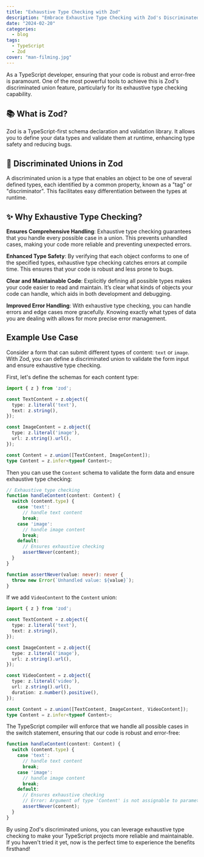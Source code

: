 ```yaml
---
title: "Exhaustive Type Checking with Zod"
description: "Embrace Exhaustive Type Checking with Zod's Discriminated Unions"
date: "2024-02-20"
categories:
  - blog
tags:
  - TypeScript
  - Zod
cover: "man-filming.jpg"
---
```


As a TypeScript developer, ensuring that your code is robust and error-free is paramount. One of the most powerful tools
to achieve this is Zod's discriminated union feature, particularly for its exhaustive type checking capability.

## 📚 What is Zod?
Zod is a TypeScript-first schema declaration and validation library. It allows you to define your data types and
validate them at runtime, enhancing type safety and reducing bugs.
 
## 👮 Discriminated Unions in Zod
A discriminated union is a type that enables an object to be one of several defined types, each identified by a common
property, known as a "tag" or "discriminator". This facilitates easy differentiation between the types at runtime.

## ✨ Why Exhaustive Type Checking?

**Ensures Comprehensive Handling**: Exhaustive type checking guarantees that you handle every possible case in a union. This
prevents unhandled cases, making your code more reliable and preventing unexpected errors.

**Enhanced Type Safety**: By verifying that each object conforms to one of the specified types, exhaustive type checking
catches errors at compile time. This ensures that your code is robust and less prone to bugs.

**Clear and Maintainable Code**: Explicitly defining all possible types makes your code easier to read and maintain. It’s
clear what kinds of objects your code can handle, which aids in both development and debugging.

**Improved Error Handling**: With exhaustive type checking, you can handle errors and edge cases more gracefully. Knowing
exactly what types of data you are dealing with allows for more precise error management.

## Example Use Case

Consider a form that can submit different types of content: `text` or `image`. With Zod, you can define a
discriminated union to validate the form input and ensure exhaustive type checking.

First, let's define the schemas for each content type:

```ts
import { z } from 'zod';

const TextContent = z.object({
  type: z.literal('text'),
  text: z.string(),
});

const ImageContent = z.object({
  type: z.literal('image'),
  url: z.string().url(),
});

const Content = z.union([TextContent, ImageContent]);
type Content = z.infer<typeof Content>;
```

Then you can use the `Content` schema to validate the form data and ensure exhaustive type checking:

```ts
// Exhaustive type checking
function handleContent(content: Content) {
  switch (content.type) {
    case 'text':
      // handle text content
      break;
    case 'image':
      // handle image content
      break;
    default:
      // Ensures exhaustive checking
      assertNever(content); 
  }
}

function assertNever(value: never): never {
  throw new Error(`Unhandled value: ${value}`);
}
```

If we add `VideoContent` to the `Content` union: 

```ts
import { z } from 'zod';

const TextContent = z.object({
  type: z.literal('text'),
  text: z.string(),
});

const ImageContent = z.object({
  type: z.literal('image'),
  url: z.string().url(),
});

const VideoContent = z.object({
  type: z.literal('video'),
  url: z.string().url(),
  duration: z.number().positive(),
});

const Content = z.union([TextContent, ImageContent, VideoContent]);
type Content = z.infer<typeof Content>;
```

The TypeScript compiler will enforce that we handle all possible cases in the switch statement, ensuring that our code is robust and error-free:

```ts
function handleContent(content: Content) {
  switch (content.type) {
    case 'text':
      // handle text content
      break;
    case 'image':
      // handle image content
      break;
    default:
      // Ensures exhaustive checking
      // Error: Argument of type 'Content' is not assignable to parameter of type 'never'
      assertNever(content); 
  }
}
```

By using Zod's discriminated unions, you can leverage exhaustive type checking to make your TypeScript projects more
reliable and maintainable. If you haven't tried it yet, now is the perfect time to experience the benefits firsthand!
